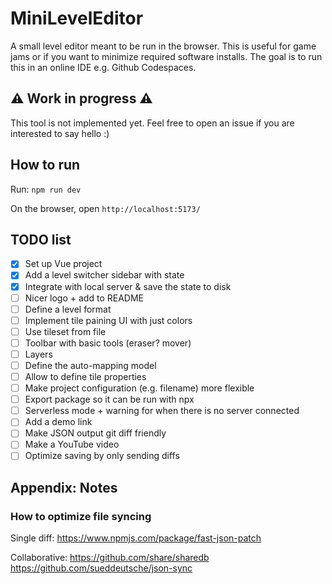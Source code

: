 # MiniLevelEditor

A small level editor meant to be run in the browser. This is useful for game jams or if you want to minimize required software installs. The goal is to run this in an online IDE e.g. Github Codespaces.

## ⚠️ Work in progress ⚠️

This tool is not implemented yet. Feel free to open an issue if you are interested to say hello :)

## How to run

Run: `npm run dev`

On the browser, open `http://localhost:5173/`

## TODO list

- [x] Set up Vue project
- [x] Add a level switcher sidebar with state
- [x] Integrate with local server & save the state to disk
- [ ] Nicer logo + add to README
- [ ] Define a level format
- [ ] Implement tile paining UI with just colors
- [ ] Use tileset from file
- [ ] Toolbar with basic tools (eraser? mover)
- [ ] Layers
- [ ] Define the auto-mapping model
- [ ] Allow to define tile properties
- [ ] Make project configuration (e.g. filename) more flexible
- [ ] Export package so it can be run with npx
- [ ] Serverless mode + warning for when there is no server connected
- [ ] Add a demo link
- [ ] Make JSON output git diff friendly
- [ ] Make a YouTube video
- [ ] Optimize saving by only sending diffs

## Appendix: Notes

### How to optimize file syncing

Single diff:
https://www.npmjs.com/package/fast-json-patch

Collaborative:
https://github.com/share/sharedb
https://github.com/sueddeutsche/json-sync